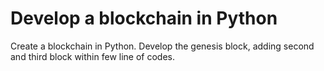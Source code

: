 # Develop a blockchain in Python 

Create a blockchain in Python. Develop the genesis block, adding second and third block within few line of codes. 

